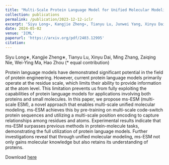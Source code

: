 ```yaml
---
title: "Multi-Scale Protein Language Model for Unified Molecular Modeling"
collection: publications
permalink: /publication/2023-12-12-iclr
excerpt: 'Siyu Long∗, Kangjie Zheng∗, Tianyu Lu, Junwei Yang, Xinyu Dai, Ming Zhang, Zaiqing Nie, Wei-Ying Ma, Hao Zhou (* equal contribution)'
date: 2024-05-02
venue: 'ICML'
paperurl: 'https://arxiv.org/pdf/2403.12995'
citation: 
---
```

Siyu Long∗, Kangjie Zheng∗, Tianyu Lu, Xinyu Dai, Ming Zhang, Zaiqing Nie, Wei-Ying Ma, Hao Zhou (* equal contribution)

Protein language models have demonstrated significant potential in the field of protein engineering. However, current protein language models primarily operate at the residue scale, which limits their ability to provide information at the atom level. This limitation prevents us from fully exploiting the capabilities of protein language models for applications involving both proteins and small molecules. In this paper, we propose ms-ESM (multi-scale ESM), a novel approach that enables multi-scale unified molecular modeling. ms-ESM achieves this by pre-training on multi-scale code-switch protein sequences and utilizing a multi-scale position encoding to capture relationships among residues and atoms. Experimental results indicate that ms-ESM surpasses previous methods in protein-molecule tasks, demonstrating the full utilization of protein language models. Further investigations reveal that through unified molecular modeling, ms-ESM not only gains molecular knowledge but also retains its understanding of proteins.

Download [here](https://arxiv.org/pdf/2403.12995)
